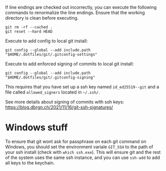If line endings are checked out incorrectly, you can execute the following commands to renormalize the line endings.
Ensure that the working directory is clean before executing.

```
git rm -rf --cached .
git reset --hard HEAD
```


Execute to add config to local git install:
```
git config --global --add include.path "$HOME/.dotfiles/git/.gitconfig-settings"
```

Execute to add enforced signing of commits to local git install:
```
git config --global --add include.path "$HOME/.dotfiles/git/.gitconfig-signing"
```
This requires that you have set up a ssh key named `id_ed25519--git` and a file called `allowed_signers` located in `~/.ssh/`.

See more details about signing of commits with ssh keys: https://blog.dbrgn.ch/2021/11/16/git-ssh-signatures/

# Windows stuff

To ensure that git wont ask for passphrase on each git command on Windows, you should set the environment variale `GIT_SSH` to the path of your ssh install (check with `which ssh.exe`). This will ensure git and the rest of the system uses the same ssh instance, and you can use `ssh-add` to add all keys to the keychain.
